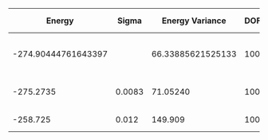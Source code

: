 | Energy              | Sigma  | Energy Variance   | DOF | Einf | Method                       | Data Repository |
|---------------------|--------|-------------------|-----|------|------------------------------|-----------------|
| -274.90444761643397 |        | 66.33885621525133 | 100 | 0    | DMRG (bond dimension = 1024) |                 |
| -275.2735           | 0.0083 | 71.05240          | 100 | 0    | RBM (alpha = 1)              |                 |
| -258.725            | 0.012  | 149.909           | 100 | 0    | Jastrow baseline             |                 |
